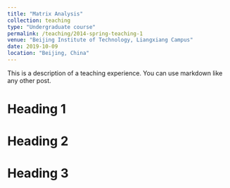 ```yaml
---
title: "Matrix Analysis"
collection: teaching
type: "Undergraduate course"
permalink: /teaching/2014-spring-teaching-1
venue: "Beijing Institute of Technology, Liangxiang Campus"
date: 2019-10-09
location: "Beijing, China"
---
```


This is a description of a teaching experience. You can use markdown like any other post.

Heading 1
======

Heading 2
======

Heading 3
======
